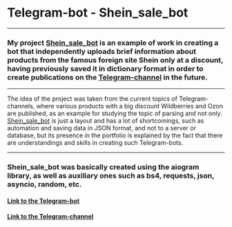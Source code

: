 # Telegram-bot - Shein_sale_bot
***
### My project [Shein_sale_bot](https://t.me/Shein_sale_bot) is an example of work in creating a bot that independently uploads brief information about products from the famous foreign site Shein only at a discount, having previously saved it in dictionary format in order to create publications on the [Telegram-channel](https://t.me/sheininsale) in the future.
***
The idea of the project was taken from the current topics of Telegram-channels, where various products with a big discount Wildberries and Ozon are published, as an example for studying the topic of parsing and not only.
[Shein_sale_bot](https://t.me/Shein_sale_bot) is just a layout and has a lot of shortcomings, such as automation and saving data in JSON format, and not to a server or database, but its presence in the portfolio is explained by the fact that there are understandings and skills in creating such Telegram-bots.
***
### Shein_sale_bot was basically created using the aiogram library, as well as auxiliary ones such as bs4, requests, json, asyncio, random, etc.
#### [Link to the Telegram-bot](https://t.me/Shein_sale_bot)
#### [Link to the Telegram-channel](https://t.me/sheininsale)
